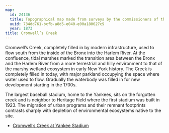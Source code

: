```yaml
---
map:
  id: 24136
  title: Topographical map made from surveys by the commissioners of the Department of Public Parks
  uuid: 734dd761-bcfb-a8d5-e040-e00a180627c9
  year: 1873
title: Cromwell’s Creek
---
```

Cromwell’s Creek, completely filled in by modern infrastructure, used to flow south from the inside of the Bronx into the Harlem River.  At the confluence, tidal marshes marked the transition area between the Bronx and the Harlem River from a more terrestrial and hilly environment to that of the marshy wetland ecosystem in early New York history. The Creek is completely filled in today, with major parkland occupying the space where water used to flow. Gradually the waterbody was filled in for new development starting in the 1700s. 

The largest baseball stadium, home to the Yankees, sits on the forgotten creek and is neighbor to Heritage Field where the first stadium was built in 1923. The migration of urban programs and their remnant footprints contrasts sharply with depletion of environmental ecosystems native to the site.  

- [Cromwell’s Creek at Yankee Stadium](https://hiddenwatersblog.wordpress.com/2016/02/18/cromwells-creek-at-yankee-stadium/)
